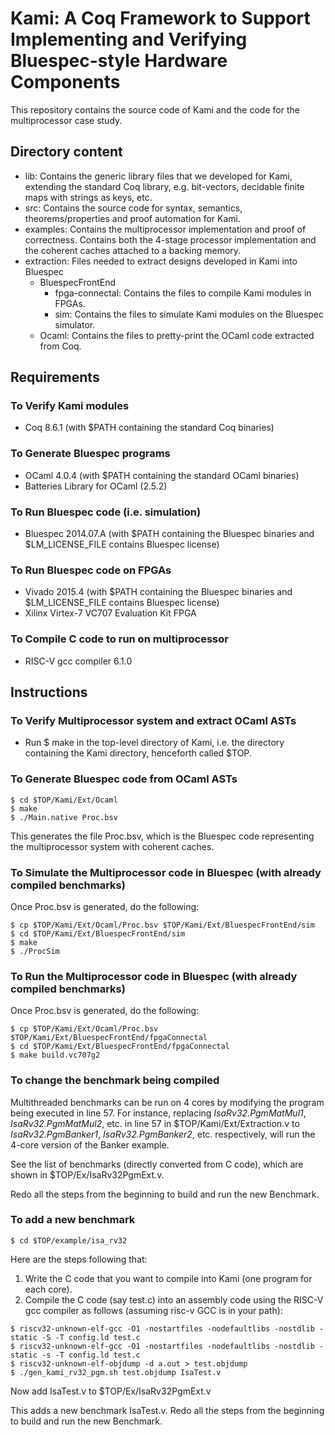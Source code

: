 Kami: A Coq Framework to Support Implementing and Verifying Bluespec-style Hardware Components
==============================================================================================

This repository contains the source code of Kami and the code for the multiprocessor case study.

Directory content
-----------------

- lib: Contains the generic library files that we developed for Kami, extending the standard Coq library, e.g. bit-vectors, decidable finite maps with strings as keys, etc.
- src: Contains the source code for syntax, semantics, theorems/properties and proof automation for Kami.
- examples: Contains the multiprocessor implementation and proof of correctness. Contains both the 4-stage processor implementation and the coherent caches attached to a backing memory.
- extraction: Files needed to extract designs developed in Kami into Bluespec
  + BluespecFrontEnd
    * fpga-connectal: Contains the files to compile Kami modules in FPGAs.
    * sim: Contains the files to simulate Kami modules on the Bluespec simulator.
  + Ocaml: Contains the files to pretty-print the OCaml code extracted from Coq.

Requirements
------------

### To Verify Kami modules
- Coq 8.6.1 (with $PATH containing the standard Coq binaries)

### To Generate Bluespec programs
- OCaml 4.0.4 (with $PATH containing the standard OCaml binaries)
- Batteries Library for OCaml (2.5.2)

### To Run Bluespec code (i.e. simulation)
- Bluespec 2014.07.A (with $PATH containing the Bluespec binaries and $LM\_LICENSE\_FILE contains Bluespec license)

### To Run Bluespec code on FPGAs
- Vivado 2015.4 (with $PATH containing the Bluespec binaries and $LM\_LICENSE\_FILE contains Bluespec license)
- Xilinx Virtex-7 VC707 Evaluation Kit FPGA

### To Compile C code to run on multiprocessor
- RISC-V gcc compiler 6.1.0

Instructions
------------

### To Verify Multiprocessor system and extract OCaml ASTs
- Run $ make in the top-level directory of Kami, i.e. the directory containing the Kami directory, henceforth called $TOP.

### To Generate Bluespec code from OCaml ASTs
```
$ cd $TOP/Kami/Ext/Ocaml
$ make
$ ./Main.native Proc.bsv
```

This generates the file Proc.bsv, which is the Bluespec code representing the multiprocessor system with coherent caches.

### To Simulate the Multiprocessor code in Bluespec (with already compiled benchmarks)
Once Proc.bsv is generated, do the following:

```
$ cp $TOP/Kami/Ext/Ocaml/Proc.bsv $TOP/Kami/Ext/BluespecFrontEnd/sim
$ cd $TOP/Kami/Ext/BluespecFrontEnd/sim
$ make
$ ./ProcSim
```

### To Run the Multiprocessor code in Bluespec (with already compiled benchmarks)
Once Proc.bsv is generated, do the following:

```
$ cp $TOP/Kami/Ext/Ocaml/Proc.bsv $TOP/Kami/Ext/BluespecFrontEnd/fpgaConnectal
$ cd $TOP/Kami/Ext/BluespecFrontEnd/fpgaConnectal
$ make build.vc707g2
```

### To change the benchmark being compiled
Multithreaded benchmarks can be run on 4 cores by modifying the program being
executed in line 57. For instance, replacing _IsaRv32.PgmMatMul1_, _IsaRv32.PgmMatMul2_, etc. in line 57
in $TOP/Kami/Ext/Extraction.v to _IsaRv32.PgmBanker1_, _IsaRv32.PgmBanker2_, etc. respectively, will run the
4-core version of the Banker example.

See the list of benchmarks (directly converted from C code), which are shown in $TOP/Ex/IsaRv32PgmExt.v.

Redo all the steps from the beginning to build and run the new Benchmark.

### To add a new benchmark
`$ cd $TOP/example/isa_rv32`

Here are the steps following that:
1) Write the C code that you want to compile into Kami (one program for each core).
2) Compile the C code (say test.c) into an assembly code using the RISC-V gcc
compiler as follows (assuming risc-v GCC is in your path):
```
$ riscv32-unknown-elf-gcc -O1 -nostartfiles -nodefaultlibs -nostdlib -static -S -T config.ld test.c
$ riscv32-unknown-elf-gcc -O1 -nostartfiles -nodefaultlibs -nostdlib -static -s -T config.ld test.c
$ riscv32-unknown-elf-objdump -d a.out > test.objdump
$ ./gen_kami_rv32_pgm.sh test.objdump IsaTest.v
```

Now add IsaTest.v to $TOP/Ex/IsaRv32PgmExt.v

This adds a new benchmark IsaTest.v. Redo all the steps from the beginning to build and run the new Benchmark.

